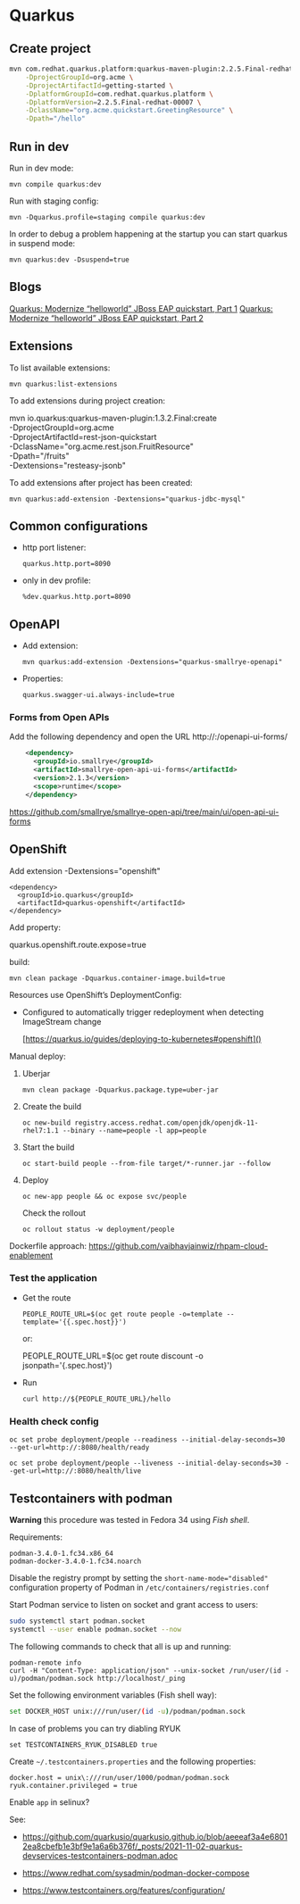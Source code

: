 Quarkus
================================================

Create project
------------------------------------------------

```sh
mvn com.redhat.quarkus.platform:quarkus-maven-plugin:2.2.5.Final-redhat-00007:create \
    -DprojectGroupId=org.acme \
    -DprojectArtifactId=getting-started \
    -DplatformGroupId=com.redhat.quarkus.platform \
    -DplatformVersion=2.2.5.Final-redhat-00007 \
    -DclassName="org.acme.quickstart.GreetingResource" \
    -Dpath="/hello"
```

Run in dev
------------------------------------------------

Run in dev mode:

	mvn compile quarkus:dev

Run with staging config: 

	mvn -Dquarkus.profile=staging compile quarkus:dev

In order to debug a problem happening at the startup you can start quarkus in suspend mode:

	mvn quarkus:dev -Dsuspend=true

Blogs
------------------------------------------------

[Quarkus: Modernize “helloworld” JBoss EAP quickstart, Part 1](https://developers.redhat.com/blog/2019/11/07/quarkus-modernize-helloworld-jboss-eap-quickstart-part-1/)
[Quarkus: Modernize “helloworld” JBoss EAP quickstart, Part 2](https://developers.redhat.com/blog/2019/11/08/quarkus-modernize-helloworld-jboss-eap-quickstart-part-2/)

Extensions
------------------------------------------------

To list available extensions:

	mvn quarkus:list-extensions

To add extensions during project creation:

mvn io.quarkus:quarkus-maven-plugin:1.3.2.Final:create \
    -DprojectGroupId=org.acme \
    -DprojectArtifactId=rest-json-quickstart \
    -DclassName="org.acme.rest.json.FruitResource" \
    -Dpath="/fruits" \
    -Dextensions="resteasy-jsonb"

To add extensions after project has been created:

	mvn quarkus:add-extension -Dextensions="quarkus-jdbc-mysql"


Common configurations
------------------------------------------------

- http port listener:

  ```
  quarkus.http.port=8090
  ```

- only in dev profile:

  ```
  %dev.quarkus.http.port=8090
  ```

OpenAPI
------------------------------------------------

- Add extension:

      mvn quarkus:add-extension -Dextensions="quarkus-smallrye-openapi"

- Properties:

      quarkus.swagger-ui.always-include=true

### Forms from Open APIs

Add the following dependency and open the URL http://<host>:<port>/openapi-ui-forms/

```xml
    <dependency>
      <groupId>io.smallrye</groupId>
      <artifactId>smallrye-open-api-ui-forms</artifactId>
      <version>2.1.3</version>
      <scope>runtime</scope>
    </dependency>
```

https://github.com/smallrye/smallrye-open-api/tree/main/ui/open-api-ui-forms

OpenShift
------------------------------------------------

Add extension  -Dextensions="openshift"

    <dependency>
      <groupId>io.quarkus</groupId>
      <artifactId>quarkus-openshift</artifactId>
    </dependency>

Add property:

  quarkus.openshift.route.expose=true

build:

	mvn clean package -Dquarkus.container-image.build=true

Resources use OpenShift’s DeploymentConfig:

- Configured to automatically trigger redeployment when detecting ImageStream change

  [https://quarkus.io/guides/deploying-to-kubernetes#openshift]()

Manual deploy:

1. Uberjar
  
   ```
   mvn clean package -Dquarkus.package.type=uber-jar
   ```

2. Create the build

	   oc new-build registry.access.redhat.com/openjdk/openjdk-11-rhel7:1.1 --binary --name=people -l app=people

3. Start the build

	   oc start-build people --from-file target/*-runner.jar --follow

4. Deploy

   ```
   oc new-app people && oc expose svc/people
   ```

   Check the rollout

	   oc rollout status -w deployment/people

Dockerfile approach: https://github.com/vaibhavjainwiz/rhpam-cloud-enablement

### Test the application

- Get the route

	  PEOPLE_ROUTE_URL=$(oc get route people -o=template --template='{{.spec.host}}')

  or:

    PEOPLE_ROUTE_URL=$(oc get route discount -o jsonpath='{.spec.host}')

- Run

	  curl http://${PEOPLE_ROUTE_URL}/hello

### Health check config

	oc set probe deployment/people --readiness --initial-delay-seconds=30 --get-url=http://:8080/health/ready

	oc set probe deployment/people --liveness --initial-delay-seconds=30 --get-url=http://:8080/health/live

Testcontainers with podman
---------------------------------------------------------

**Warning** this procedure was tested in Fedora 34 using _Fish shell_.

Requirements:

```
podman-3.4.0-1.fc34.x86_64
podman-docker-3.4.0-1.fc34.noarch
```

Disable the registry prompt by setting the `short-name-mode="disabled"` configuration property of Podman in `/etc/containers/registries.conf`

Start Podman service to listen on socket and grant access to users:

```sh
sudo systemctl start podman.socket
systemctl --user enable podman.socket --now
```

The following commands to check that all is up and running:

```
podman-remote info
curl -H "Content-Type: application/json" --unix-socket /run/user/(id -u)/podman/podman.sock http://localhost/_ping
```

Set the following environment variables (Fish shell way):

```sh
set DOCKER_HOST unix:///run/user/(id -u)/podman/podman.sock
```

In case of problems you can try diabling RYUK

```shell
set TESTCONTAINERS_RYUK_DISABLED true
```

Create `~/.testcontainers.properties` and the following properties:

```
docker.host = unix\:///run/user/1000/podman/podman.sock
ryuk.container.privileged = true
```

Enable `app` in selinux?

See:

- https://github.com/quarkusio/quarkusio.github.io/blob/aeeeaf3a4e68012ea8cbefb1e3bf9e1a6a6b376f/_posts/2021-11-02-quarkus-devservices-testcontainers-podman.adoc

- https://www.redhat.com/sysadmin/podman-docker-compose

- https://www.testcontainers.org/features/configuration/